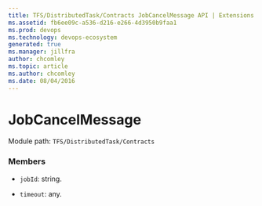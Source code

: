 ```yaml
---
title: TFS/DistributedTask/Contracts JobCancelMessage API | Extensions for Azure DevOps Services
ms.assetid: fb6ee09c-a536-d216-e266-4d3950b9faa1
ms.prod: devops
ms.technology: devops-ecosystem
generated: true
ms.manager: jillfra
author: chcomley
ms.topic: article
ms.author: chcomley
ms.date: 08/04/2016
---
```


# JobCancelMessage

Module path: `TFS/DistributedTask/Contracts`


### Members

* `jobId`: string. 

* `timeout`: any. 

